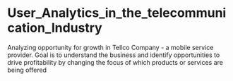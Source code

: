 # User_Analytics_in_the_telecommunication_Industry
Analyzing opportunity for growth in Tellco Company - a mobile service provider. Goal is to understand the business and identify opportunities to drive profitability by changing the focus of which products or services are being offered
